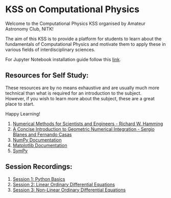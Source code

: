 # KSS on Computational Physics

Welcome to the Computational Physics KSS organised by Amateur Astronomy Club, NITK!

The aim of this KSS is to provide a platform for students to learn about the fundamentals of Computational Physics and motivate them to apply these in various fields of interdisciplinary sciences.

For Jupyter Notebook installation guide follow this [link](/Installation.md).

## Resources for Self Study:

These resources are by no means exhaustive and are usually much more technical than what is required for an introduction to the subject. </br>
However, if you wish to learn more about the subject, these are a great place to start.

Happy Learning!

1. [Numerical Methods for Scientists and Engineers - Richard W. Hamming](https://www.amazon.in/Numerical-Methods-Scientists-Engineers-Mathematics/dp/0486652416)
2. [A Concise Introduction to Geometric Numerical Integration - Sergio Blanes and Fernando Casas](https://www.amazon.in/Introduction-Geometric-Integration-Monographs-Mathematics-ebook/dp/B01G50QN0Y)
3. [NumPy Documentation](https://numpy.org/doc/stable/user/absolute_beginners.html)
4. [Matplotlib Documentation](https://matplotlib.org/stable/users/getting_started/index.html)
5. [SymPy](https://docs.sympy.org/latest/tutorial/index.html)

## Session Recordings:
1. [Session 1: Python Basics](https://youtu.be/vW8h05f3mrI)
2. [Session 2: Linear Ordinary Differential Equations](https://youtu.be/cCGEKcDMdYY)
3. [Session 3: Non-Linear Ordinary Differential Equations](https://youtu.be/WjDrY8qFjgo)


